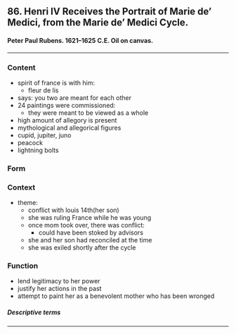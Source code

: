 <!-- order:2 -->
## 86. Henri IV Receives the Portrait of Marie de’ Medici, from the Marie de’ Medici Cycle. 

#### Peter Paul Rubens. 1621–1625 C.E. Oil on canvas.

---

### Content
- spirit of france is with him:
  - fleur de lis
- says: you two are meant for each other
- 24 paintings were commissioned:
  - they were meant to be viewed as a whole
- high amount of allegory is present
- mythological and allegorical figures
- cupid, jupiter, juno
- peacock
- lightning bolts

### Form

### Context
- theme:
  - conflict with louis 14th(her son)
  - she was ruling France while he was young
  - once mom took over, there was conflict:
    - could have been stoked by advisors
  - she and her son had reconciled at the time
  - she was exiled shortly after the cycle

### Function
- lend legitimacy to her power
- justify her actions in the past
- attempt to paint her as a benevolent mother who has been wronged

##### Descriptive terms

---

